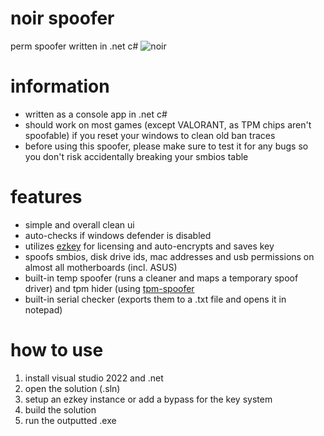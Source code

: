 # noir spoofer
perm spoofer written in .net c#
![noir](https://github.com/user-attachments/assets/5a3efbee-27eb-4140-8eb9-4f940509f4d0)

# information
- written as a console app in .net c#
- should work on most games (except VALORANT, as TPM chips aren't spoofable) if you reset your windows to clean old ban traces
- before using this spoofer, please make sure to test it for any bugs so you don't risk accidentally breaking your smbios table

# features
- simple and overall clean ui
- auto-checks if windows defender is disabled
- utilizes [ezkey](https://github.com/vzpyr/ezkey) for licensing and auto-encrypts and saves key
- spoofs smbios, disk drive ids, mac addresses and usb permissions on almost all motherboards (incl. ASUS)
- built-in temp spoofer (runs a cleaner and maps a temporary spoof driver) and tpm hider (using [tpm-spoofer](https://github.com/SamuelTulach/tpm-spoofer)
- built-in serial checker (exports them to a .txt file and opens it in notepad)

# how to use
1. install visual studio 2022 and .net
2. open the solution (.sln)
3. setup an ezkey instance or add a bypass for the key system
4. build the solution
5. run the outputted .exe
